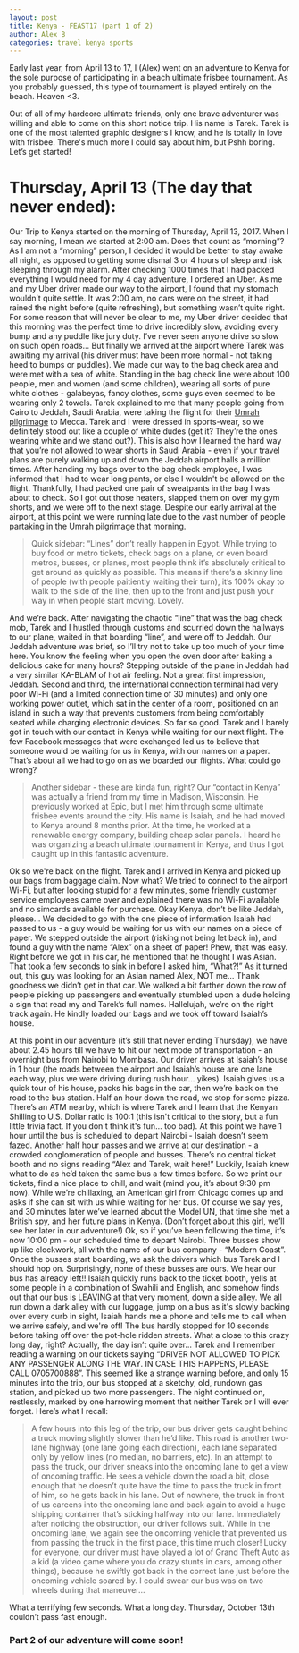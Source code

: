 ```yaml
---
layout: post
title: Kenya - FEAST17 (part 1 of 2)
author: Alex B
categories: travel kenya sports
---
```


Early last year, from April 13 to 17, I (Alex) went on an adventure to Kenya for the sole purpose of participating in a beach ultimate frisbee tournament. As you probably guessed, this type of tournament is played entirely on the beach. Heaven <3.

Out of all of my hardcore ultimate friends, only one brave adventurer was willing and able to come on this short notice trip. His name is Tarek. Tarek is one of the most talented graphic designers I know, and he is totally in love with frisbee. There's much more I could say about him, but Pshh boring. Let’s get started!

# Thursday, April 13 (The day that never ended):

Our Trip to Kenya started on the morning of Thursday, April 13, 2017. When I say morning, I mean we started at 2:00 am. Does that count as “morning”? As I am not a “morning” person, I decided it would be better to stay awake all night, as opposed to getting some dismal 3 or 4 hours of sleep and risk sleeping through my alarm. After checking 1000 times that I had packed everything I would need for my 4 day adventure, I ordered an Uber. As me and my Uber driver made our way to the airport, I found that my stomach wouldn’t quite settle. It was 2:00 am, no cars were on the street, it had rained the night before (quite refreshing), but something wasn’t quite right. For some reason that will never be clear to me, my Uber driver decided that this morning was the perfect time to drive incredibly slow, avoiding every bump and any puddle like jury duty. I’ve never seen anyone drive so slow on such open roads... But finally we arrived at the airport where Tarek was awaiting my arrival (his driver must have been more normal - not taking heed to bumps or puddles). We made our way to the bag check area and were met with a sea of white. Standing in the bag check line were about 100 people, men and women (and some children), wearing all sorts of pure white clothes - galabeyas, fancy clothes, some guys even seemed to be wearing only 2 towels. Tarek explained to me that many people going from Cairo to Jeddah, Saudi Arabia, were taking the flight for their [Umrah pilgrimage](https://en.wikipedia.org/wiki/Umrah) to Mecca. Tarek and I were dressed in sports-wear, so we definitely stood out like a couple of white dudes (get it? They’re the ones wearing white and we stand out?). This is also how I learned the hard way that you’re not allowed to wear shorts in Saudi Arabia - even if your travel plans are purely walking up and down the Jeddah airport halls a million times. After handing my bags over to the bag check employee, I was informed that I had to wear long pants, or else I wouldn't be allowed on the flight. Thankfully, I had packed one pair of sweatpants in the bag I was about to check. So I got out those heaters, slapped them on over my gym shorts, and we were off to the next stage. Despite our early arrival at the airport, at this point we were running late due to the vast number of people partaking in the Umrah pilgrimage that morning.

>Quick sidebar: “Lines” don’t really happen in Egypt. While trying to buy food or metro tickets, check bags on a plane, or even board metros, busses, or planes, most people think it’s absolutely critical to get around as quickly as possible. This means if there’s a skinny line of people (with people paitiently waiting their turn), it’s 100% okay to walk to the side of the line, then up to the front and just push your way in when people start moving. Lovely.

And we’re back. After navigating the chaotic “line” that was the bag check mob, Tarek and I hustled through customs and scurried down the hallways to our plane, waited in that boarding “line”, and were off to Jeddah. Our Jeddah adventure was brief, so I’ll try not to take up too much of your time here. You know the feeling when you open the oven door after baking a delicious cake for many hours? Stepping outside of the plane in Jeddah had a very similar KA-BLAM of hot air feeling. Not a great first impression, Jeddah. Second and third, the international connection terminal had very poor Wi-Fi (and a limited connection time of 30 minutes) and only one working power outlet, which sat in the center of a room, positioned on an island in such a way that prevents customers from being comfortably seated while charging electronic devices. So far so good. Tarek and I barely got in touch with our contact in Kenya while waiting for our next flight. The few Facebook messages that were exchanged led us to believe that someone would be waiting for us in Kenya, with our names on a paper. That’s about all we had to go on as we boarded our flights. What could go wrong?

>Another sidebar - these are kinda fun, right? Our “contact in Kenya” was actually a friend from my time in Madison, Wisconsin. He previously worked at Epic, but I met him through some ultimate frisbee events around the city. His name is Isaiah, and he had moved to Kenya around 8 months prior. At the time, he worked at a renewable energy company, building cheap solar panels. I heard he was organizing a beach ultimate tournament in Kenya, and thus I got caught up in this fantastic adventure.

Ok so we're back on the flight. Tarek and I arrived in Kenya and picked up our bags from baggage claim. Now what? We tried to connect to the airport Wi-Fi, but after looking stupid for a few minutes, some friendly customer service employees came over and explained there was no Wi-Fi available and no simcards available for purchase. Okay Kenya, don’t be like Jeddah, please... We decided to go with the one piece of information Isaiah had passed to us - a guy would be waiting for us with our names on a piece of paper. We stepped outside the airport (risking not being let back in), and found a guy with the name “Alex” on a sheet of paper! Phew, that was easy. Right before we got in his car, he mentioned that he thought I was Asian. That took a few seconds to sink in before I asked him, “What?!” As it turned out, this guy was looking for an Asian named Alex, NOT me... Thank goodness we didn’t get in that car. We walked a bit farther down the row of people picking up passengers and eventually stumbled upon a dude holding a sign that read my and Tarek’s full names. Hallelujah, we’re on the right track again. He kindly loaded our bags and we took off toward Isaiah’s house.

At this point in our adventure (it’s still that never ending Thursday), we have about 2.45 hours till we have to hit our next mode of transportation - an overnight bus from Nairobi to Mombasa. Our driver arrives at Isaiah’s house in 1 hour (the roads between the airport and Isaiah’s house are one lane each way, plus we were driving during rush hour... yikes). Isaiah gives us a quick tour of his house, packs his bags in the car, then we’re back on the road to the bus station. Half an hour down the road, we stop for some pizza. There’s an ATM nearby, which is where Tarek and I learn that the Kenyan Shilling to U.S. Dollar ratio is 100:1 (this isn't critical to the story, but a fun little trivia fact. If you don't think it's fun... too bad). At this point we have 1 hour until the bus is scheduled to depart Nairobi - Isaiah doesn’t seem fazed. Another half hour passes and we arrive at our destination - a crowded conglomeration of people and busses. There’s no central ticket booth and no signs reading “Alex and Tarek, wait here!” Luckily, Isaiah knew what to do as he’d taken the same bus a few times before. So we print our tickets, find a nice place to chill, and wait (mind you, it’s about 9:30 pm now). While we’re chillaxing, an American girl from Chicago comes up and asks if she can sit with us while waiting for her bus. Of course we say yes, and 30 minutes later we’ve learned about the Model UN, that time she met a British spy, and her future plans in Kenya. (Don’t forget about this girl, we’ll see her later in our adventure!) Ok, so if you’ve been following the time, it’s now 10:00 pm - our scheduled time to depart Nairobi. Three busses show up like clockwork, all with the name of our bus company - “Modern Coast”. Once the busses start boarding, we ask the drivers which bus Tarek and I should hop on. Surprisingly, none of these busses are ours. We hear our bus has already left!! Isaiah quickly runs back to the ticket booth, yells at some people in a combination of Swahili and English, and somehow finds out that our bus is LEAVING at that very moment, down a side alley. We all run down a dark alley with our luggage, jump on a bus as it's slowly backing over every curb in sight, Isaiah hands me a phone and tells me to call when we arrive safely, and we're off! The bus hardly stopped for 10 seconds before taking off over the pot-hole ridden streets. What a close to this crazy long day, right? Actually, the day isn’t quite over... Tarek and I remember reading a warning on our tickets saying “DRIVER NOT ALLOWED TO PICK ANY PASSENGER ALONG THE WAY. IN CASE THIS HAPPENS, PLEASE CALL 0705700888”. This seemed like a strange warning before, and only 15 minutes into the trip, our bus stopped at a sketchy, old, rundown gas station, and picked up two more passengers. The night continued on, restlessly, marked by one harrowing moment that neither Tarek or I will ever forget. Here’s what I recall:

>A few hours into this leg of the trip, our bus driver gets caught behind a truck moving slightly slower than he’d like. This road is another two-lane highway (one lane going each direction), each lane separated only by yellow lines (no median, no barriers, etc). In an attempt to pass the truck, our driver sneaks into the oncoming lane to get a view of oncoming traffic. He sees a vehicle down the road a bit, close enough that he doesn’t quite have the time to pass the truck in front of him, so he gets back in his lane. Out of nowhere, the truck in front of us careens into the oncoming lane and back again to avoid a huge shipping container that’s sticking halfway into our lane. Immediately after noticing the obstruction, our driver follows suit. While in the oncoming lane, we again see the oncoming vehicle that prevented us from passing the truck in the first place, this time much closer! Lucky for everyone, our driver must have played a lot of Grand Theft Auto as a kid (a video game where you do crazy stunts in cars, among other things), because he swiftly got back in the correct lane just before the oncoming vehicle soared by. I could swear our bus was on two wheels during that maneuver... 

What a terrifying few seconds. What a long day. Thursday, October 13th couldn’t pass fast enough.

### Part 2 of our adventure will come soon!
